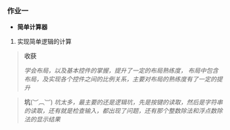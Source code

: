 ### 作业一

- **简单计算器**
1. 实现简单逻辑的计算

> **收获**
> 
> *学会布局，以及基本控件的掌握，提升了一定的布局熟练度，
> 布局中包含布局，及实现各个控件之间的比例关系，主要对布局的熟练度有了一定的提升*

> **坑**(︶︹︺)
> *坑太多，最主要的还是逻辑坑，先是按键的读取，然后是字符串的读取，还有就是检查输入，都出现了问题，还有那个整数除法和浮点数除法的显示结果*